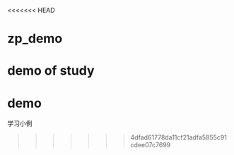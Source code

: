<<<<<<< HEAD
# zp_demo
demo of study
=======
# demo
学习小例
>>>>>>> 4dfad61778da11cf21adfa5855c91cdee07c7699
